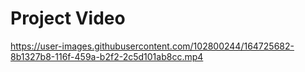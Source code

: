  # Project Video 
 
 https://user-images.githubusercontent.com/102800244/164725682-8b1327b8-116f-459a-b2f2-2c5d101ab8cc.mp4
